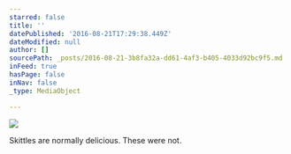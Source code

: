 ```yaml
---
starred: false
title: ''
datePublished: '2016-08-21T17:29:38.449Z'
dateModified: null
author: []
sourcePath: _posts/2016-08-21-3b8fa32a-dd61-4af3-b405-4033d92bc9f5.md
inFeed: true
hasPage: false
inNav: false
_type: MediaObject

---
```

![](https://the-grid-user-content.s3-us-west-2.amazonaws.com/39c33b7a-6efa-430d-8760-a4ddc80296fa.jpg)

Skittles are normally delicious. These were not.